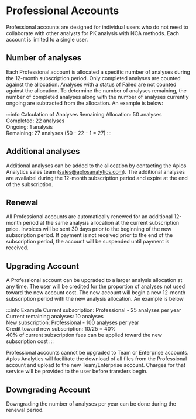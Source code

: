 # Professional Accounts
Professional accounts are designed for individual users who do not need to collaborate with other analysts for PK analysis with NCA methods. Each account is limited to a single user. 

## Number of analyses
Each Professional account is allocated a specific number of analyses during the 12-month subscription period. Only completed analyses are counted against the allocation. Analyses with a status of Failed are not counted against the allocation. To determine the number of analyses remaining, the number of completed analyses along with the number of analyses currently ongoing are subtracted from the allocation. An example is below:

:::info Calculation of Analyses Remaining
Allocation: 50 analyses\
Completed: 22 analyses\
Ongoing: 1 analysis\
Remaining: 27 analyses (50 - 22 - 1 = 27)
:::

## Additional analyses
Additional analyses can be added to the allocation by contacting the Aplos Analytics sales team (<sales@aplosanalytics.com>). The additional analyses are availabel during the 12-month subscription period and expire at the end of the subscription. 

## Renewal
All Professional accounts are automatically renewed for an additional 12-month period at the same analysis allocation at the current subscription price. Invoices will be sent 30 days prior to the beginning of the new subscription period. If payment is not received prior to the end of the subscription period, the account will be suspended until payment is received.

## Upgrading Account
A Professional account can be upgraded to a larger analysis allocation at any time. The user will be credited for the proportion of analyses not used toward the new account cost. The new account will begin a new 12-month subscription period with the new analysis allocation. An example is below

:::info Example
Current subscription: Professional - 25 analyses per year\
Current remaining analyses: 10 analyses\
New subscription: Professional - 100 analyses per year\
Credit toward new subscription: 10/25 = 40%\
40% of current subscription fees can be applied toward the new subscription cost
:::

Professional accounts cannot be upgraded to Team or Enterprise accounts. Aplos Analytics will facilitate the download of all files from the Professional account and upload to the new Team/Enterprise account. Charges for that service will be provided to the user before transfers begin.

## Downgrading Account
Downgrading the number of analyses per year can be done during the renewal period. 
